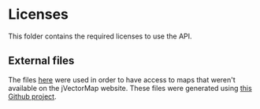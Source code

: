 # Licenses

This folder contains the required licenses to use the API.

## External files

The files [here](http://dev.hovinne.com/jvectormap-maps-builder/maps/ne_10m_admin_1_states_provinces/) were used in order to have access to maps that weren't available on the jVectorMap website. These files were generated using [this Github project](https://github.com/jfhovinne/jvectormap-maps-builder).
